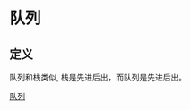 # 队列
## 定义

队列和栈类似, 栈是先进后出，而队列是先进后出。

[队列](https://github.com/Yos5ef/JS-writes-data-structure/blob/master/Queue/queue.md)
